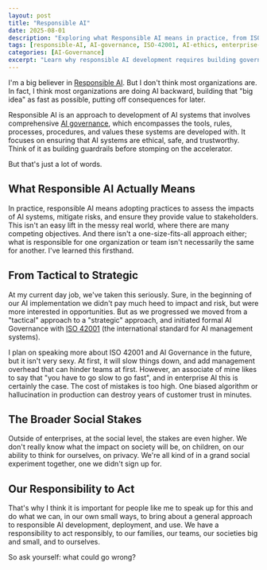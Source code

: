 ```yaml
---
layout: post
title: "Responsible AI"
date: 2025-08-01
description: "Exploring what Responsible AI means in practice, from ISO 42001 implementation to enterprise governance strategies that prioritize ethics, safety, and trustworthiness over speed."
tags: [responsible-AI, AI-governance, ISO-42001, AI-ethics, enterprise-AI, risk-management]
categories: [AI-Governance]
excerpt: "Learn why responsible AI development requires building governance frameworks first, and how ISO 42001 helps enterprises move from tactical to strategic AI implementation."
---
```


I'm a big believer in [Responsible AI](https://www.ibm.com/think/topics/responsible-ai). But I don't think most organizations are. In fact, I think most organizations are doing AI backward, building that "big idea" as fast as possible, putting off consequences for later. 

Responsible AI is an approach to development of AI systems that involves comprehensive [AI governance](https://www.ibm.com/think/topics/ai-governance), which encompasses the tools, rules, processes, procedures, and values these systems are developed with. It focuses on ensuring that AI systems are ethical, safe, and trustworthy. Think of it as building guardrails before stomping on the accelerator. 

But that's just a lot of words.

## What Responsible AI Actually Means 

In practice, responsible AI means adopting practices to assess the impacts of AI systems, mitigate risks, and ensure they provide value to stakeholders. This isn't an easy lift in the messy real world, where there are many competing objectives. And there isn't a one-size-fits-all approach either; what is responsible for one organization or team isn't necessarily the same for another. I've learned this firsthand.

## From Tactical to Strategic

At my current day job, we've taken this seriously. Sure, in the beginning of our AI implementation we didn't pay much heed to impact and risk, but were more interested in opportunities. But as we progressed we moved from a "tactical" approach to a "strategic" approach, and initiated formal AI Governance with [ISO 42001](https://www.iso.org/standard/42001) (the international standard for AI management systems). 

I plan on speaking more about ISO 42001 and AI Governance in the future, but it isn't very sexy. At first, it will slow things down, and add management overhead that can hinder teams at first. However, an associate of mine likes to say that "you have to go slow to go fast", and in enterprise AI this is certainly the case. The cost of mistakes is too high. One biased algorithm or hallucination in production can destroy years of customer trust in minutes.

## The Broader Social Stakes

Outside of enterprises, at the social level, the stakes are even higher. We don't really know what the impact on society will be, on children, on our ability to think for ourselves, on privacy. We're all kind of in a grand social experiment together, one we didn't sign up for.

## Our Responsibility to Act

That's why I think it is important for people like me to speak up for this and do what we can, in our own small ways, to bring about a general approach to responsible AI development, deployment, and use. We have a responsibility to act responsibly, to our families, our teams, our societies big and small, and to ourselves. 

So ask yourself: what could go wrong?